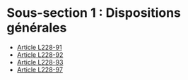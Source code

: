 # Sous-section 1 : Dispositions générales

- [Article L228-91](article-l228-91.md)
- [Article L228-92](article-l228-92.md)
- [Article L228-93](article-l228-93.md)
- [Article L228-97](article-l228-97.md)
